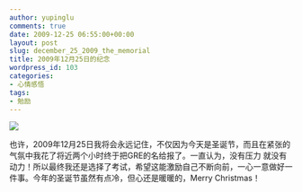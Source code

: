 ```yaml
---
author: yupinglu
comments: true
date: 2009-12-25 06:55:00+00:00
layout: post
slug: december_25_2009_the_memorial
title: 2009年12月25日的纪念
wordpress_id: 103
categories:
- 心情感悟
tags:
- 勉励
---
```


![](http://farm9.staticflickr.com/8342/8240903378_ec9f2bd09c_b.jpg)

也许，2009年12月25日我将会永远记住，不仅因为今天是圣诞节，而且在紧张的气氛中我花了将近两个小时终于把GRE的名给报了。一直认为，没有压力 就没有动力！所以最终我还是选择了考试，希望这能激励自己不断向前，一心一意做好一件事。今年的圣诞节虽然有点冷，但心还是暖暖的，Merry Christmas！
